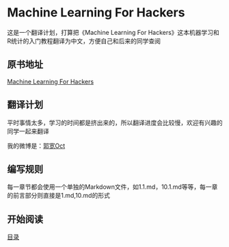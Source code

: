 Machine Learning For Hackers
===========================

这是一个翻译计划，打算把《Machine Learning For Hackers》这本机器学习和R统计的入门教程翻译为中文，方便自己和后来的同学查阅

## 原书地址 ##
[Machine Learning For Hackers](http://vdisk.weibo.com/s/eatEe/1350873740)

## 翻译计划 ##
平时事情太多，学习的时间都是挤出来的，所以翻译进度会比较慢，欢迎有兴趣的同学一起来翻译

我的微博是：[郭宽Oct](http://weibo.com/royguo1988)

## 编写规则 ##
每一章节都会使用一个单独的Markdown文件，如1.1.md，10.1.md等等，每一章的前言部分则直接是1.md,10.md的形式

## 开始阅读 ##

[目录](<list.md>)